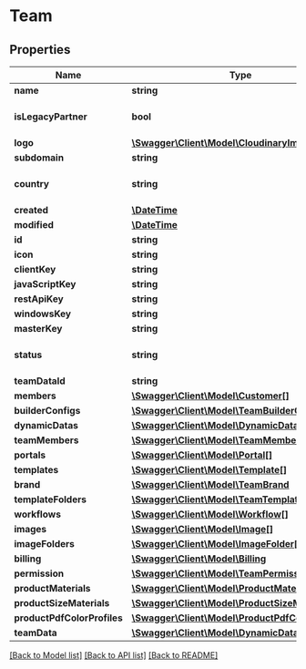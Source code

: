 # Team

## Properties
Name | Type | Description | Notes
------------ | ------------- | ------------- | -------------
**name** | **string** |  | 
**isLegacyPartner** | **bool** |  | [optional] [default to false]
**logo** | [**\Swagger\Client\Model\CloudinaryImage**](CloudinaryImage.md) |  | [optional] 
**subdomain** | **string** |  | [optional] 
**country** | **string** |  | [optional] [default to 'Ireland']
**created** | [**\DateTime**](\DateTime.md) |  | [optional] 
**modified** | [**\DateTime**](\DateTime.md) |  | [optional] 
**id** | **string** |  | 
**icon** | **string** | The icon image url | [optional] 
**clientKey** | **string** |  | [optional] 
**javaScriptKey** | **string** |  | [optional] 
**restApiKey** | **string** |  | [optional] 
**windowsKey** | **string** |  | [optional] 
**masterKey** | **string** |  | [optional] 
**status** | **string** | Status of the application, production/sandbox/disabled | [optional] [default to 'sandbox']
**teamDataId** | **string** |  | [optional] 
**members** | [**\Swagger\Client\Model\Customer[]**](Customer.md) |  | [optional] 
**builderConfigs** | [**\Swagger\Client\Model\TeamBuilderConfig[]**](TeamBuilderConfig.md) |  | [optional] 
**dynamicDatas** | [**\Swagger\Client\Model\DynamicData[]**](DynamicData.md) |  | [optional] 
**teamMembers** | [**\Swagger\Client\Model\TeamMember[]**](TeamMember.md) |  | [optional] 
**portals** | [**\Swagger\Client\Model\Portal[]**](Portal.md) |  | [optional] 
**templates** | [**\Swagger\Client\Model\Template[]**](Template.md) |  | [optional] 
**brand** | [**\Swagger\Client\Model\TeamBrand**](TeamBrand.md) |  | [optional] 
**templateFolders** | [**\Swagger\Client\Model\TeamTemplateFolder[]**](TeamTemplateFolder.md) |  | [optional] 
**workflows** | [**\Swagger\Client\Model\Workflow[]**](Workflow.md) |  | [optional] 
**images** | [**\Swagger\Client\Model\Image[]**](Image.md) |  | [optional] 
**imageFolders** | [**\Swagger\Client\Model\ImageFolder[]**](ImageFolder.md) |  | [optional] 
**billing** | [**\Swagger\Client\Model\Billing**](Billing.md) |  | [optional] 
**permission** | [**\Swagger\Client\Model\TeamPermissionSet**](TeamPermissionSet.md) |  | [optional] 
**productMaterials** | [**\Swagger\Client\Model\ProductMaterial[]**](ProductMaterial.md) |  | [optional] 
**productSizeMaterials** | [**\Swagger\Client\Model\ProductSizeMaterial[]**](ProductSizeMaterial.md) |  | [optional] 
**productPdfColorProfiles** | [**\Swagger\Client\Model\ProductPdfColorProfile[]**](ProductPdfColorProfile.md) |  | [optional] 
**teamData** | [**\Swagger\Client\Model\DynamicData**](DynamicData.md) |  | [optional] 

[[Back to Model list]](../README.md#documentation-for-models) [[Back to API list]](../README.md#documentation-for-api-endpoints) [[Back to README]](../README.md)


